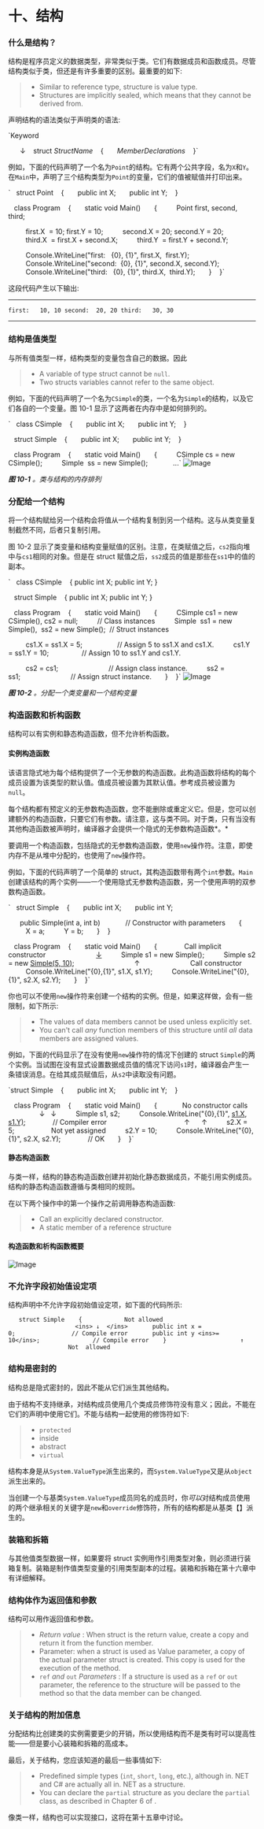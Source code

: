 # 十、结构

### 什么是结构？

结构是程序员定义的数据类型，非常类似于类。它们有数据成员和函数成员。尽管结构类似于类，但还是有许多重要的区别。最重要的如下:

> *   Similar to reference type, structure is value type.
> *   Structures are implicitly sealed, which means that they cannot be derived from.

声明结构的语法类似于声明类的语法:

`Keyword

      ↓
   struct *StructName*
   {
      *MemberDeclarations*
   }` 

例如，下面的代码声明了一个名为`Point`的结构。它有两个公共字段，名为`X`和`Y`。在`Main`中，声明了三个结构类型为`Point`的变量，它们的值被赋值并打印出来。

`   struct Point
   {
      public int X;
      public int Y;
   }

   class Program
   {
      static void Main()
      {
         Point first, second, third;

         first.X  = 10; first.Y = 10;
         second.X = 20; second.Y = 20;
         third.X  = first.X + second.X;
         third.Y  = first.Y + second.Y;

         Console.WriteLine("first:   {0}, {1}", first.X,  first.Y);
         Console.WriteLine("second:  {0}, {1}", second.X, second.Y);
         Console.WriteLine("third:   {0}, {1}", third.X,  third.Y);
      }
   }`

这段代码产生以下输出:

* * *

`first:   10, 10
second:  20, 20
third:   30, 30`

* * *

### 结构是值类型

与所有值类型一样，结构类型的变量包含自己的数据。因此

> *   A variable of type struct cannot be `null`.
> *   Two structs variables cannot refer to the same object.

例如，下面的代码声明了一个名为`CSimple`的类，一个名为`Simple`的结构，以及它们各自的一个变量。图 10-1 显示了这两者在内存中是如何排列的。

`   class CSimple
   {
      public int X;
      public int Y;
   }

   struct Simple
   {
      public int X;
      public int Y;
   }

   class Program
   {
      static void Main()
      {
         CSimple cs = new CSimple();
         Simple  ss = new Simple();
            ...` ![Image](img/Solis42789fig1001.jpg)

***图 10-1** 。类与结构的内存排列*

### 分配给一个结构

将一个结构赋给另一个结构会将值从一个结构复制到另一个结构。这与从类变量复制截然不同，后者只复制引用。

图 10-2 显示了类变量和结构变量赋值的区别。注意，在类赋值之后，`cs2`指向堆中与`cs1`相同的对象。但是在 struct 赋值之后，`ss2`成员的值是那些在`ss1`中的值的副本。

`   class CSimple
   { public int X; public int Y; }

   struct Simple
   { public int X; public int Y; }

   class Program
   {
      static void Main()
      {
         CSimple cs1 = new CSimple(), cs2 = null;          // Class instances
         Simple  ss1 = new Simple(),  ss2 = new Simple();  // Struct instances

         cs1.X = ss1.X = 5;                  // Assign 5 to ss1.X and cs1.X.
         cs1.Y = ss1.Y = 10;                 // Assign 10 to ss1.Y and cs1.Y.

         cs2 = cs1;                          // Assign class instance.
         ss2 = ss1;                          // Assign struct instance.
      }
   }` ![Image](img/Solis42789fig1002.jpg)

***图 10-2** 。分配一个类变量和一个结构变量*

### 构造函数和析构函数

结构可以有实例和静态构造函数，但不允许析构函数。

#### 实例构造函数

该语言隐式地为每个结构提供了一个无参数的构造函数。此构造函数将结构的每个成员设置为该类型的默认值。值成员被设置为其默认值。参考成员被设置为`null`。

每个结构都有预定义的无参数构造函数，您不能删除或重定义它。但是，您可以创建额外的构造函数，只要它们有参数。请注意，这与类不同。对于类，只有当没有其他构造函数被声明时，编译器才会提供一个隐式的无参数构造函数*。*

要调用一个构造函数，包括隐式的无参数构造函数，使用`new`操作符。注意，即使内存不是从堆中分配的，也使用了`new`操作符。

例如，下面的代码声明了一个简单的 struct，其构造函数带有两个`int`参数。`Main`创建该结构的两个实例——一个使用隐式无参数构造函数，另一个使用声明的双参数构造函数。

`   struct Simple
   {
      public int X;
      public int Y;

      public Simple(int a, int b)             // Constructor with parameters
      {
         X = a;
         Y = b;
      }
   }

   class Program
   {
      static void Main()
      {              Call implicit constructor
                         <ins>↓</ins>          Simple s1 = new Simple();
         Simple s2 = new <ins>Simple(5, 10)</ins>;
                              ↑
                         Call constructor
         Console.WriteLine("{0},{1}", s1.X, s1.Y);
         Console.WriteLine("{0},{1}", s2.X, s2.Y);
      }
   }`

你也可以不使用`new`操作符来创建一个结构的实例。但是，如果这样做，会有一些限制，如下所示:

> *   The values of data members cannot be used unless explicitly set.
> *   You can't call *any* function members of this structure until *all* data members are assigned values.

例如，下面的代码显示了在没有使用`new`操作符的情况下创建的 struct `Simple`的两个实例。当试图在没有显式设置数据成员值的情况下访问`s1`时，编译器会产生一条错误消息。在给其成员赋值后，从`s2`中读取没有问题。

`struct Simple
   {
      public int X;
      public int Y;
   }

   class Program
   {
      static void Main()
      {
            No constructor calls
                ↓   ↓
         Simple s1, s2;
         Console.WriteLine("{0},{1}", <ins>s1.X</ins>, <ins>s1.Y)</ins>;              // Compiler error
                                       ↑      ↑
         s2.X = 5;                   Not yet assigned
         s2.Y = 10;
         Console.WriteLine("{0},{1}", s2.X, s2.Y);              // OK
      }
   }` 

#### 静态构造函数

与类一样，结构的静态构造函数创建并初始化静态数据成员，不能引用实例成员。结构的静态构造函数遵循与类相同的规则。

在以下两个操作中的第一个操作之前调用静态构造函数:

> *   Call an explicitly declared constructor.
> *   A static member of a reference structure

#### 构造函数和析构函数概要

![Image](img/tab_10_1.jpg)

### 不允许字段初始值设定项

结构声明中不允许字段初始值设定项，如下面的代码所示:

`   struct Simple
   {            Not allowed
                   <ins> ↓  </ins>
      public int x = 0;                // Compile error
      public int y <ins>= 10</ins>;               // Compile error
   }
                    ↑
                 Not  allowed`

### 结构是密封的

结构总是隐式密封的，因此不能从它们派生其他结构。

由于结构不支持继承，对结构成员使用几个类成员修饰符没有意义；因此，不能在它们的声明中使用它们。不能与结构一起使用的修饰符如下:

> *   `protected`
> *   inside
> *   abstract
> *   `virtual`

结构本身是从`System.ValueType`派生出来的，而`System.ValueType`又是从`object`派生出来的。

当创建一个与基类`System.ValueType`成员同名的成员时，你*可以*对结构成员使用的两个继承相关的关键字是`new`和`override`修饰符，所有的结构都是从基类【】派生的。

### 装箱和拆箱

与其他值类型数据一样，如果要将 struct 实例用作引用类型对象，则必须进行装箱复制。装箱是制作值类型变量的引用类型副本的过程。装箱和拆箱在第十六章中有详细解释。

### 结构体作为返回值和参数

结构可以用作返回值和参数。

> *   *Return value* : When struct is the return value, create a copy and return it from the function member.
> *   Parameter: when a struct is used as Value parameter, a copy of the actual parameter struct is created. This copy is used for the execution of the method.
> *   `ref` *and* `out` *Parameters* : If a structure is used as a `ref` or `out` parameter, the reference to the structure will be passed to the method so that the data member can be changed.

### 关于结构的附加信息

分配结构比创建类的实例需要更少的开销，所以使用结构而不是类有时可以提高性能——但是要小心装箱和拆箱的高成本。

最后，关于结构，您应该知道的最后一些事情如下:

> *   Predefined simple types (`int`, `short`, `long`, etc.), although in. NET and C# are actually all in. NET as a structure.
> *   You can declare the `partial` structure as you declare the `partial` class, as described in Chapter 6 of .

像类一样，结构也可以实现接口，这将在第十五章中讨论。